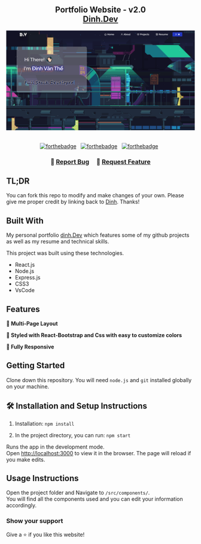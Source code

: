<h2 align="center">
  Portfolio Website - v2.0<br/>
  <a href="#" target="_blank">Dinh.Dev</a>
</h2>
<div align="center">
  <img alt="Demo" src="./Images/dinh.png" />
</div>

<br/>

<center>

[![forthebadge](https://forthebadge.com/images/badges/built-with-love.svg)](https://forthebadge.com) &nbsp;
[![forthebadge](https://forthebadge.com/images/badges/made-with-javascript.svg)](https://forthebadge.com) &nbsp;
[![forthebadge](https://forthebadge.com/images/badges/open-source.svg)](https://forthebadge.com) &nbsp;


</center>

<h3 align="center">
    🔹 
    <!-- need to update my repot and complaints link for my website  -->
    <a href="https://github.com/">Report Bug</a> &nbsp; &nbsp;
    🔹
    <a href="https://github.com/P">Request Feature</a>
</h3>

## TL;DR

You can fork this repo to modify and make changes of your own. Please give me proper credit by linking back to [Dinh](https://github.com/master-pro). Thanks!

## Built With

My personal portfolio <a href="https://github.com/master-pro" target="_blank">dinh.Dev</a> which features some of my github projects as well as my resume and technical skills.<br/>

This project was built using these technologies.

- React.js
- Node.js
- Express.js
- CSS3
- VsCode


## Features

**📖 Multi-Page Layout**

**🎨 Styled with React-Bootstrap and Css with easy to customize colors**

**📱 Fully Responsive**

## Getting Started

Clone down this repository. You will need `node.js` and `git` installed globally on your machine.

## 🛠 Installation and Setup Instructions

1. Installation: `npm install`

2. In the project directory, you can run: `npm start`

Runs the app in the development mode.\
Open [http://localhost:3000](http://localhost:3000) to view it in the browser.
The page will reload if you make edits.

## Usage Instructions

Open the project folder and Navigate to `/src/components/`. <br/>
You will find all the components used and you can edit your information accordingly.

### Show your support

Give a ⭐ if you like this website!

<!-- place  a BUY ME A COFFE LINK HERE FOR DONATIONS OFC -->
